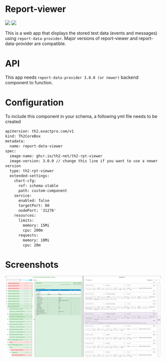 # Report-viewer
![](https://img.shields.io/github/package-json/v/th2-net/th2-rpt-viewer)
![](https://img.shields.io/github/workflow/status/th2-net/th2-rpt-viewer/build%20&%20publish%20release%20image%20to%20ghcr.io)

This is a web app that displays the stored test data (events and messages) using `report-data-provider`. 
Major versions of report-viewer and report-data-provider are compatible.

# API
This app needs `report-data-provider 3.0.0 (or newer)` backend component to function. 

# Configuration
To include this component in your schema, a following yml file needs to be created
```
apiVersion: th2.exactpro.com/v1
kind: Th2CoreBox
metadata:
  name: report-data-viewer
spec:
  image-name: ghcr.io/th2-net/th2-rpt-viewer
  image-version: 3.0.0 // change this line if you want to use a newer version
  type: th2-rpt-viewer
  extended-settings:
    chart-cfg:
      ref: schema-stable
      path: custom-component
    service:
      enabled: false
      targetPort: 80
      nodePort: '31276'
    resources:
      limits:
        memory: 15Mi
        cpu: 200m
      requests:
        memory: 10Mi
        cpu: 20m

```


# Screenshots
![picture](screenshot.png)
